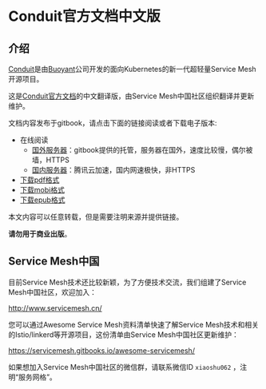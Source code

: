 # Conduit官方文档中文版

## 介绍

[Conduit](https://conduit.io/)是由[Buoyant](https://buoyant.io/)公司开发的面向Kubernetes的新一代超轻量Service Mesh开源项目。

这是[Conduit官方文档](https://conduit.io/docs/)的中文翻译版，由Service Mesh中国社区组织翻译并更新维护。

文档内容发布于gitbook，请点击下面的链接阅读或者下载电子版本:

- 在线阅读
	- [国外服务器][gitbook]：gitbook提供的托管，服务器在国外，速度比较慢，偶尔被墙，HTTPS
	- [国内服务器][qcloud]：腾讯云加速，国内网速极快，非HTTPS
- [下载pdf格式][istio-pdf]
- [下载mobi格式][istio-mobi]
- [下载epub格式][istio-epub]

本文内容可以任意转载，但是需要注明来源并提供链接。

**请勿用于商业出版**。

## Service Mesh中国

目前Service Mesh技术还比较新颖，为了方便技术交流，我们组建了Service Mesh中国社区，欢迎加入：

http://www.servicemesh.cn/

您可以通过Awesome Service Mesh资料清单快速了解Service Mesh技术和相关的Istio/linkerd等开源项目，这份清单由Service Mesh中国社区更新维护：

https://servicemesh.gitbooks.io/awesome-servicemesh/

如果想加入Service Mesh中国社区的微信群，请联系微信ID `xiaoshu062` ，注明“服务网格”。

[gitbook]: https://doczhcn.gitbooks.io/conduit/
[qcloud]: http://conduit.doczh.cn/
[istio-pdf]: https://www.gitbook.com/download/pdf/book/doczhcn/conduit
[istio-mobi]: https://www.gitbook.com/download/mobi/book/doczhcn/conduit
[istio-epub]: https://www.gitbook.com/download/epub/book/doczhcn/conduit

